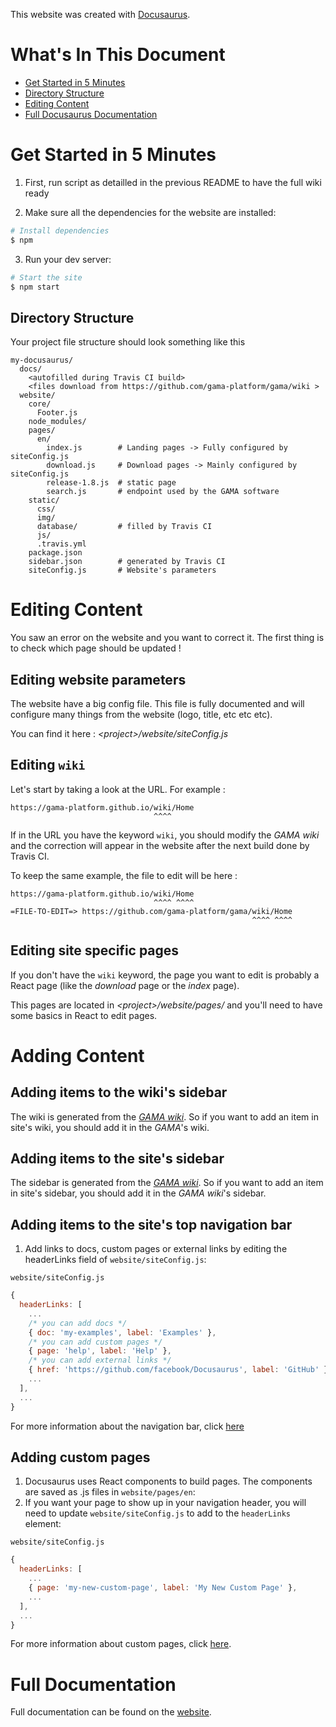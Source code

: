 This website was created with [Docusaurus](https://docusaurus.io/).

# What's In This Document

* [Get Started in 5 Minutes](#get-started-in-5-minutes)
* [Directory Structure](#directory-structure)
* [Editing Content](#editing-content)
* [Full Docusaurus Documentation](#full-documentation)

# Get Started in 5 Minutes

1. First, run script as detailled in the previous README to have the full wiki ready

2. Make sure all the dependencies for the website are installed:

```sh
# Install dependencies
$ npm
```
3. Run your dev server:

```sh
# Start the site
$ npm start
```

## Directory Structure

Your project file structure should look something like this

```
my-docusaurus/
  docs/
    <autofilled during Travis CI build>
    <files download from https://github.com/gama-platform/gama/wiki >
  website/
    core/
      Footer.js
    node_modules/
    pages/
      en/
        index.js        # Landing pages -> Fully configured by siteConfig.js
        download.js     # Download pages -> Mainly configured by siteConfig.js
        release-1.8.js  # static page
        search.js       # endpoint used by the GAMA software
    static/
      css/
      img/
      database/         # filled by Travis CI
      js/
      .travis.yml
    package.json
    sidebar.json        # generated by Travis CI
    siteConfig.js       # Website's parameters
```

# Editing Content


You saw an error on the website and you want to correct it. The first thing is to check which page should be updated !

## Editing website parameters

The website have a big config file. This file is fully documented and will configure many things from the website (logo, title, etc etc etc). 

You can find it here : _\<project>/website/siteConfig.js_

## Editing `wiki`

Let's start by taking a look at the URL. For example :

```
https://gama-platform.github.io/wiki/Home
                                ^^^^
```

If in the URL you have the keyword `wiki`, you should modify the _GAMA wiki_ and the correction will appear in the website after the next build done by Travis CI.

To keep the same example, the file to edit will be here :

```
https://gama-platform.github.io/wiki/Home
                                ^^^^ ^^^^
=FILE-TO-EDIT=> https://github.com/gama-platform/gama/wiki/Home
                                                      ^^^^ ^^^^
```

## Editing site specific pages

If you don't have the `wiki` keyword, the page you want to edit is probably a React page (like the *download* page or the *index* page).

This pages are located in _\<project>/website/pages/_ and you'll need to have some basics in React to edit pages.

# Adding Content

## Adding items to the wiki's sidebar

The wiki is generated from the [_GAMA wiki_](https://github.com/gama-platform/gama/wiki). So if you want to add an item in site's wiki, you should add it in the _GAMA_'s wiki.

## Adding items to the site's sidebar

The sidebar is generated from the [_GAMA wiki_](https://github.com/gama-platform/gama/wiki). So if you want to add an item in site's sidebar, you should add it in the _GAMA wiki_'s sidebar.

## Adding items to the site's top navigation bar

1. Add links to docs, custom pages or external links by editing the headerLinks field of `website/siteConfig.js`:

`website/siteConfig.js`
```javascript
{
  headerLinks: [
    ...
    /* you can add docs */
    { doc: 'my-examples', label: 'Examples' },
    /* you can add custom pages */
    { page: 'help', label: 'Help' },
    /* you can add external links */
    { href: 'https://github.com/facebook/Docusaurus', label: 'GitHub' },
    ...
  ],
  ...
}
```

For more information about the navigation bar, click [here](https://docusaurus.io/docs/en/navigation)

## Adding custom pages

1. Docusaurus uses React components to build pages. The components are saved as .js files in `website/pages/en`:
1. If you want your page to show up in your navigation header, you will need to update `website/siteConfig.js` to add to the `headerLinks` element:

`website/siteConfig.js`
```javascript
{
  headerLinks: [
    ...
    { page: 'my-new-custom-page', label: 'My New Custom Page' },
    ...
  ],
  ...
}
```

For more information about custom pages, click [here](https://docusaurus.io/docs/en/custom-pages).

# Full Documentation

Full documentation can be found on the [website](https://docusaurus.io/).
